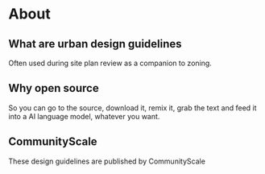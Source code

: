 # About

## What are urban design guidelines

Often used during site plan review as a companion to zoning.

## Why open source

So you can go to the source, download it, remix it, grab the text and feed it into a AI language model, whatever you want.

## CommunityScale

These design guidelines are published by CommunityScale
